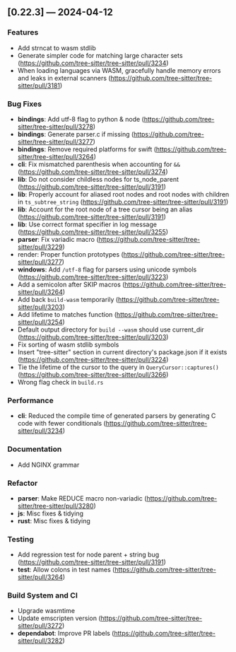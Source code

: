 ## [0.22.3] — 2024-04-12

### Features

- Add strncat to wasm stdlib
- Generate simpler code for matching large character sets (<https://github.com/tree-sitter/tree-sitter/pull/3234>)
- When loading languages via WASM, gracefully handle memory errors and leaks in external scanners (<https://github.com/tree-sitter/tree-sitter/pull/3181>)

### Bug Fixes

- **bindings**: Add utf-8 flag to python & node (<https://github.com/tree-sitter/tree-sitter/pull/3278>)
- **bindings**: Generate parser.c if missing (<https://github.com/tree-sitter/tree-sitter/pull/3277>)
- **bindings**: Remove required platforms for swift (<https://github.com/tree-sitter/tree-sitter/pull/3264>)
- **cli**: Fix mismatched parenthesis when accounting for `&&` (<https://github.com/tree-sitter/tree-sitter/pull/3274>)
- **lib**: Do not consider childless nodes for ts_node_parent (<https://github.com/tree-sitter/tree-sitter/pull/3191>)
- **lib**: Properly account for aliased root nodes and root nodes with
  children in `ts_subtree_string` (<https://github.com/tree-sitter/tree-sitter/pull/3191>)
- **lib**: Account for the root node of a tree cursor being an alias (<https://github.com/tree-sitter/tree-sitter/pull/3191>)
- **lib**: Use correct format specifier in log message (<https://github.com/tree-sitter/tree-sitter/pull/3255>)
- **parser**: Fix variadic macro (<https://github.com/tree-sitter/tree-sitter/pull/3229>)
- render: Proper function prototypes (<https://github.com/tree-sitter/tree-sitter/pull/3277>)
- **windows**: Add `/utf-8` flag for parsers using unicode symbols (<https://github.com/tree-sitter/tree-sitter/pull/3223>)
- Add a semicolon after SKIP macros (<https://github.com/tree-sitter/tree-sitter/pull/3264>)
- Add back `build-wasm` temporarily (<https://github.com/tree-sitter/tree-sitter/pull/3203>)
- Add lifetime to matches function (<https://github.com/tree-sitter/tree-sitter/pull/3254>)
- Default output directory for `build --wasm` should use current_dir (<https://github.com/tree-sitter/tree-sitter/pull/3203>)
- Fix sorting of wasm stdlib symbols
- Insert "tree-sitter" section in current directory's package.json if it exists (<https://github.com/tree-sitter/tree-sitter/pull/3224>)
- Tie the lifetime of the cursor to the query in `QueryCursor::captures()` (<https://github.com/tree-sitter/tree-sitter/pull/3266>)
- Wrong flag check in `build.rs`

### Performance

- **cli**: Reduced the compile time of generated parsers by generating C code with fewer conditionals (<https://github.com/tree-sitter/tree-sitter/pull/3234>)

### Documentation

- Add NGINX grammar

### Refactor

- **parser**: Make REDUCE macro non-variadic (<https://github.com/tree-sitter/tree-sitter/pull/3280>)
- **js**: Misc fixes & tidying
- **rust**: Misc fixes & tidying

### Testing

- Add regression test for node parent + string bug (<https://github.com/tree-sitter/tree-sitter/pull/3191>)
- **test**: Allow colons in test names (<https://github.com/tree-sitter/tree-sitter/pull/3264>)

### Build System and CI

- Upgrade wasmtime
- Update emscripten version (<https://github.com/tree-sitter/tree-sitter/pull/3272>)
- **dependabot**: Improve PR labels (<https://github.com/tree-sitter/tree-sitter/pull/3282>)
